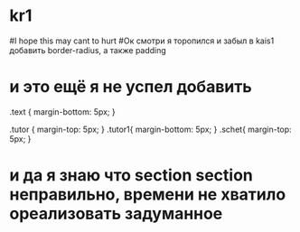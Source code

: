 # kr1
#I hope this may cant to hurt
#Ок смотри я торопился и забыл в kais1 добавить border-radius, а также padding  
# и это ещё я не успел добавить
.text {
    margin-bottom: 5px;
  }
  
  .tutor {
    margin-top: 5px;
  }
.tutor1{
    margin-bottom: 5px;
} 
.schet{
    margin-top: 5px;
} 
# и да я знаю что section section неправильно, времени не хватило ореализовать задуманное
